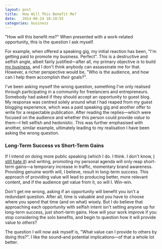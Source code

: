 ```yaml
---
layout: post
title:  How Will This Benefit Me?
date:   2014-06-24 10:10:55
categories: business
---
```


"How will this benefit me?" When presented with a work-related opportunity, this is the question I ask myself.

For example, when offered a speaking gig, my initial reaction has been, "I'm getting paid to promote my business. Perfect". This is a destructive and selfish angle, albeit fairly justified—after all, my primary objective <em>is</em> to build <a href="http://insurancebyjack.co.uk">my business</a>, and I don't think anybody can assassinate me for that. However, a richer perspective would be, "Who is the audience, and how can I help them accomplish <em>their</em> goals?".

I've been asking myself the wrong question, something I've only realised through participating in a community for freelancers and entrepreneurs. Somebody had asked if they should accept an opportunity to guest blog. My response was centred solely around what _I_ had reaped from my guest blogging experience, which was a paid speaking gig and another offer to write for a respectable publication. After reading the replies—which were focused on the audience and whether this person could provide <em>value</em> to them—I felt selfish and hedonistic. This was further emphasised with another, similar example, ultimately leading to my realisation I have been asking the wrong question.

<h3>Long-Term Success vs Short-Term Gains</h3>

If I intend on doing more public speaking (which I do. I think. I don't know, <a href="http://iamashley.co.uk/blog/i-launched-my-business-on-stage-to-200-people-but-that-was-the-easy-part/">I still hate it</a>) and writing, promoting my personal agenda will only reap short-term gains—a temporary increase in traffic, momentary brand awareness. Providing genuine worth will, I believe, result in long-term success. This approach of providing value will lead to producing better, more relevant content, and if the audience get value from it, so will I. Win-win.

Don't get me wrong, asking if an opportunity will benefit you isn't a redundant question. After all, time is valuable and you have to choose where you spend that time (and on what) wisely. But I do believe that approaching each opportunity with selfish intent isn't setting anyone up for long-term success, just short-term gains. How will your work improve if you stop considering the solo benefits, and begin to question how it will provide value to <em>others</em>?

The question I will now ask myself is, "What value can I provide to others by doing this?". I like the sound–and potential implications—of that a whole lot better.
